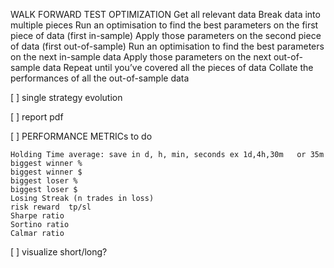 WALK FORWARD TEST OPTIMIZATION
    Get all relevant data
    Break data into multiple pieces
    Run an optimisation to find the best parameters on the first piece of data (first in-sample)
    Apply those parameters on the second piece of data (first out-of-sample)
    Run an optimisation to find the best parameters on the next in-sample data
    Apply those parameters on the next out-of-sample data
    Repeat until you’ve covered all the pieces of data
    Collate the performances of all the out-of-sample data

[ ] single strategy evolution
 
[ ] report pdf

[ ] PERFORMANCE METRICs to do
    
    Holding Time average: save in d, h, min, seconds ex 1d,4h,30m   or 35m 
    biggest winner %
    biggest winner $
    biggest loser %
    biggest loser $
    Losing Streak (n trades in loss)
    risk reward  tp/sl
    Sharpe ratio
    Sortino ratio
    Calmar ratio

[ ] visualize short/long?